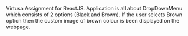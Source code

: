 Virtusa Assignment for ReactJS.
Application is all about DropDownMenu which consists of 2 options (Black and Brown). If the user selects Brown option then the custom image of brown colour is been displayed on the webpage.
